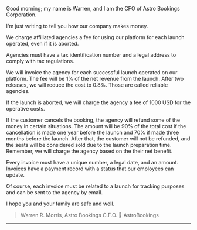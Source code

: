 Good morning; my name is Warren, and I am the CFO of Astro Bookings Corporation.

I'm just writing to tell you how our company makes money.

We charge affiliated agencies a fee for using our platform for each launch operated, even if it is aborted.

Agencies must have a tax identification number and a legal address to comply with tax regulations.

We will invoice the agency for each successful launch operated on our platform. The fee will be 1% of the net revenue from the launch. After two releases, we will reduce the cost to 0.8%. Those are called reliable agencies.

If the launch is aborted, we will charge the agency a fee of 1000 USD for the operative costs.

If the customer cancels the booking, the agency will refund some of the money in certain situations. The amount will be 90% of the total cost if the cancellation is made one year before the launch and 70% if made three months before the launch. After that, the customer will not be refunded, and the seats will be considered sold due to the launch preparation time. Remember, we will charge the agency based on the their net benefit.

Every invoice must have a unique number, a legal date, and an amount. Invoices have a payment record with a status that our employees can update.

Of course, each invoice must be related to a launch for tracking purposes and can be sent to the agency by email.

I hope you and your family are safe and well.

> Warren R. Morris, Astro Bookings C.F.O.
> 🚀 AstroBookings

---
